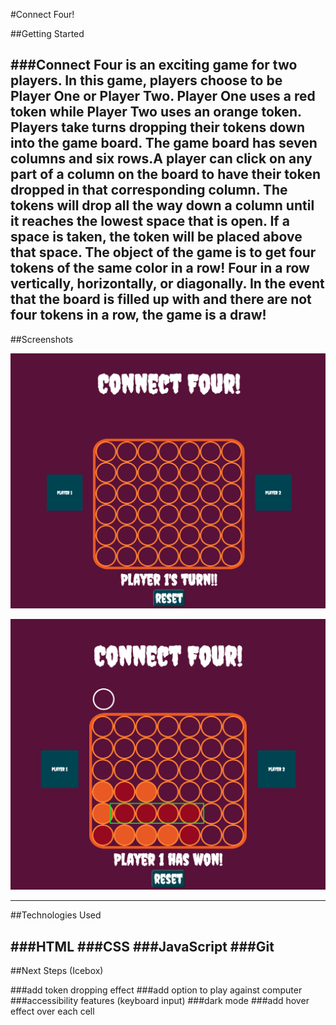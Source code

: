 #Connect Four!

##Getting Started

###Connect Four is an exciting game for two players. In this game, players choose to be Player One or Player Two. Player One uses a red token while Player Two uses an orange token. Players take turns dropping their tokens down into the game board. The game board has seven columns and six rows.A player can click on any part of a column on the board to have their token dropped in that corresponding column. The tokens will drop all the way down a column until it reaches the lowest space that is open. If a space is taken, the token will be placed above that space.  The object of the game is to get four tokens of the same color in a row! Four in a row vertically, horizontally, or diagonally. In the event that the board is filled up with and there are not four tokens in a row, the game is a draw!
---
##Screenshots

![Screenshot 1](assets/Connect%20Four%20Screenshot.png)

![Screenshot 2](assets/Connect%20Four%20Screenshot%202.png)


---
##Technologies Used

###HTML
###CSS
###JavaScript
###Git
---
##Next Steps (Icebox)

###add token dropping effect
###add option to play against computer
###accessibility features (keyboard input)
###dark mode
###add hover effect over each cell


